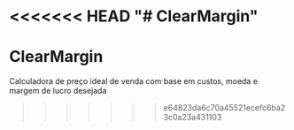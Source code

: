 <<<<<<< HEAD
"# ClearMargin" 
=======
# ClearMargin
Calculadora de preço ideal de venda com base em custos, moeda e margem de lucro desejada
>>>>>>> e64823da6c70a45521ecefc6ba23c0a23a431103
